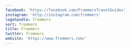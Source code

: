 ```yaml
---
facebook: 'https://facebook.com/FrommersTravelGuides'
instagram: 'http://instagram.com/frommers'
logohandle: frommers
sort: frommers
title: Frommers
twitter: frommers
website: 'https://www.frommers.com/'
---
```


